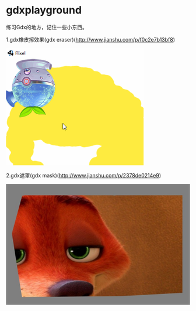 # gdxplayground

练习Gdx的地方，记住一些小东西。

1.gdx橡皮擦效果(gdx eraser)(http://www.jianshu.com/p/f0c2e7b13bf8)

![](doc/1.gif)

2.gdx遮罩(gdx mask)(http://www.jianshu.com/p/2378de0214e9)

![](doc/2.jpg)
